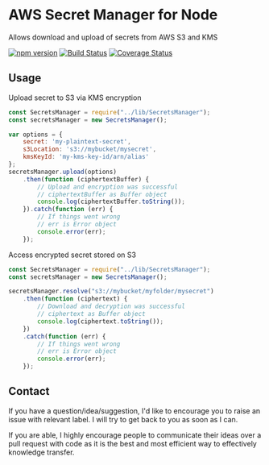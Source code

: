 # AWS Secret Manager for Node

Allows download and upload of secrets from AWS S3 and KMS

[![npm version](https://badge.fury.io/js/node-aws-secrets.svg)](https://badge.fury.io/js/node-aws-secrets) [![Build Status](https://travis-ci.org/manthanhd/node-aws-secrets.svg?branch=master)](https://travis-ci.org/manthanhd/node-aws-secrets) [![Coverage Status](https://coveralls.io/repos/github/manthanhd/node-aws-secrets/badge.svg?branch=master)](https://coveralls.io/github/manthanhd/node-aws-secrets?branch=master)

## Usage

Upload secret to S3 via KMS encryption

```javascript
const SecretsManager = require("../lib/SecretsManager");
const secretsManager = new SecretsManager();

var options = {
    secret: 'my-plaintext-secret',
    s3Location: 's3://mybucket/mysecret',
    kmsKeyId: 'my-kms-key-id/arn/alias'
};
secretsManager.upload(options)
    .then(function (ciphertextBuffer) {
        // Upload and encryption was successful
        // ciphertextBuffer as Buffer object
        console.log(ciphertextBuffer.toString());
    }).catch(function (err) {
        // If things went wrong
        // err is Error object
        console.error(err);
    });
```

Access encrypted secret stored on S3

```javascript
const SecretsManager = require("../lib/SecretsManager");
const secretsManager = new SecretsManager();

secretsManager.resolve("s3://mybucket/myfolder/mysecret")
    .then(function (ciphertext) {
        // Download and decryption was successful
        // ciphertext as Buffer object
        console.log(ciphertext.toString());
    })
    .catch(function (err) {
        // If things went wrong
        // err is Error object
        console.error(err);
    });
```

## Contact

If you have a question/idea/suggestion, I'd like to encourage you to raise an issue with relevant label. I will try to get back to you as soon as I can.

If you are able, I highly encourage people to communicate their ideas over a pull request with code as it is the best and most efficient way to effectively knowledge transfer. 
